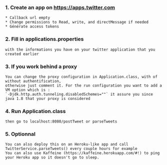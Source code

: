 ### 1. Create an app on https://apps.twitter.com
    * Callback url empty
    * Change permissions to Read, write, and directMessage if needed
    * Générate access tokens
### 2. Fill in applications.properties
    with the informations you have on your twitter application that you created earlier

### 3. If you work behind a proxy
    You can change the proxy configuration in Application.class, with of without authentification,
    otherwise just comment it. For the run configuration you want to add a VM option which is :
    `-Djdk.http.auth.tunneling.disabledSchemes=""` it assure you since java 1.8 that your proxy is considered

### 4. Run Application.class
    then go to localhost:8080/postTweet or parseTweets

### 5. Optionnal
    You can also deploy this on an Heroku-like app and call TwitterService.parseTweets() every couple hours for example
    You can also use Kaffeine (https://kaffeine.herokuapp.com/#!) to ping your Heroku app so it doesn't go to sleep.

